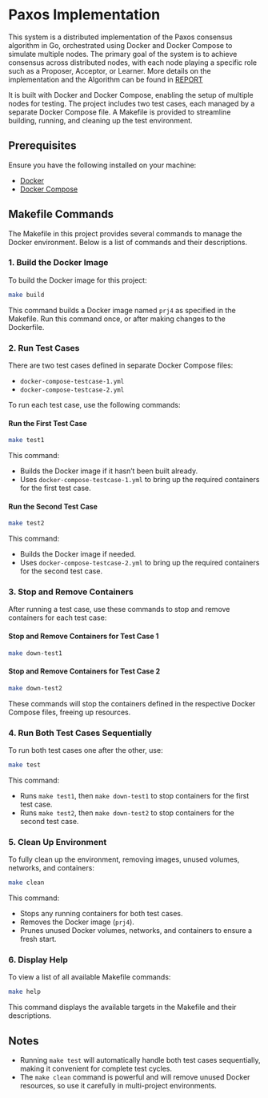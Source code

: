 # Paxos Implementation
 
This system is a distributed implementation of the Paxos consensus algorithm in Go, orchestrated using Docker and Docker Compose to simulate multiple nodes. The primary goal of the system is to achieve consensus across distributed nodes, with each node playing a specific role such as a Proposer, Acceptor, or Learner. More details on the implementation and the Algorithm can be found in [REPORT](./REPORT.md)

It is built with Docker and Docker Compose, enabling the setup of multiple nodes for testing. The project includes two test cases, each managed by a separate Docker Compose file. A Makefile is provided to streamline building, running, and cleaning up the test environment.

## Prerequisites

Ensure you have the following installed on your machine:
- [Docker](https://docs.docker.com/get-docker/)
- [Docker Compose](https://docs.docker.com/compose/install/)

## Makefile Commands

The Makefile in this project provides several commands to manage the Docker environment. Below is a list of commands and their descriptions.

### 1. Build the Docker Image

To build the Docker image for this project:

```bash
make build
```

This command builds a Docker image named `prj4` as specified in the Makefile. Run this command once, or after making changes to the Dockerfile.

### 2. Run Test Cases

There are two test cases defined in separate Docker Compose files:
- `docker-compose-testcase-1.yml`
- `docker-compose-testcase-2.yml`

To run each test case, use the following commands:

#### Run the First Test Case

```bash
make test1
```

This command:
- Builds the Docker image if it hasn’t been built already.
- Uses `docker-compose-testcase-1.yml` to bring up the required containers for the first test case.

#### Run the Second Test Case

```bash
make test2
```

This command:
- Builds the Docker image if needed.
- Uses `docker-compose-testcase-2.yml` to bring up the required containers for the second test case.

### 3. Stop and Remove Containers

After running a test case, use these commands to stop and remove containers for each test case:

#### Stop and Remove Containers for Test Case 1

```bash
make down-test1
```

#### Stop and Remove Containers for Test Case 2

```bash
make down-test2
```

These commands will stop the containers defined in the respective Docker Compose files, freeing up resources.

### 4. Run Both Test Cases Sequentially

To run both test cases one after the other, use:

```bash
make test
```

This command:
- Runs `make test1`, then `make down-test1` to stop containers for the first test case.
- Runs `make test2`, then `make down-test2` to stop containers for the second test case.
  
### 5. Clean Up Environment

To fully clean up the environment, removing images, unused volumes, networks, and containers:

```bash
make clean
```

This command:
- Stops any running containers for both test cases.
- Removes the Docker image (`prj4`).
- Prunes unused Docker volumes, networks, and containers to ensure a fresh start.

### 6. Display Help

To view a list of all available Makefile commands:

```bash
make help
```

This command displays the available targets in the Makefile and their descriptions.

## Notes

- Running `make test` will automatically handle both test cases sequentially, making it convenient for complete test cycles.
- The `make clean` command is powerful and will remove unused Docker resources, so use it carefully in multi-project environments.
